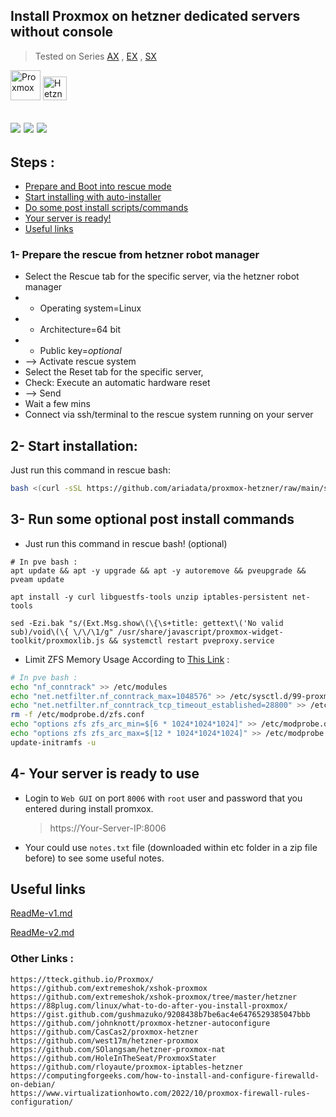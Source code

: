 ## Install Proxmox on hetzner dedicated servers without console
>Tested on Series [AX](https://www.hetzner.com/dedicated-rootserver/matrix-ax) , [EX](https://www.hetzner.com/dedicated-rootserver/matrix-ex) , [SX](https://www.hetzner.com/dedicated-rootserver/matrix-sx)

<img src="https://github.com/ariadata/proxmox-hetzner/raw/main/files/icons/proxmox.png" alt="Proxmox" height="48" /> <img src="https://github.com/ariadata/proxmox-hetzner/raw/main/files/icons/hetzner.png" alt="Hetzner" height="38" /> 

![](https://img.shields.io/github/stars/ariadata/proxmox-hetzner.svg)
![](https://img.shields.io/github/watchers/ariadata/proxmox-hetzner.svg)
![](https://img.shields.io/github/forks/ariadata/proxmox-hetzner.svg)
---
## Steps :
* [Prepare and Boot into rescue mode](#prepare-and-boot-into-rescue-mode)
* [Start installing with auto-installer](#start-installing)
* [Do some post install scripts/commands](#run-some-post-install-scriptscommands)
* [Your server is ready!](#your-server-is-ready-to-use)
* [Useful links](#useful-links)



### 1- Prepare the rescue from hetzner robot manager
* Select the Rescue tab for the specific server, via the hetzner robot manager
* * Operating system=Linux
* * Architecture=64 bit
* * Public key=*optional*
* --> Activate rescue system
* Select the Reset tab for the specific server,
* Check: Execute an automatic hardware reset
* --> Send
* Wait a few mins
* Connect via ssh/terminal to the rescue system running on your server


## 2- Start installation:
Just run this command in rescue bash:
```bash
bash <(curl -sSL https://github.com/ariadata/proxmox-hetzner/raw/main/scripts/pve-install.sh)
```


## 3- Run some optional post install commands
* Just run this command in rescue bash! (optional)
```shell
# In pve bash :
apt update && apt -y upgrade && apt -y autoremove && pveupgrade && pveam update

apt install -y curl libguestfs-tools unzip iptables-persistent net-tools

sed -Ezi.bak "s/(Ext.Msg.show\(\{\s+title: gettext\('No valid sub)/void\(\{ \/\/\1/g" /usr/share/javascript/proxmox-widget-toolkit/proxmoxlib.js && systemctl restart pveproxy.service

```

* Limit ZFS Memory Usage According to [This Link](https://pve.proxmox.com/wiki/ZFS_on_Linux#sysadmin_zfs_limit_memory_usage) :
```bash
# In pve bash :
echo "nf_conntrack" >> /etc/modules
echo "net.netfilter.nf_conntrack_max=1048576" >> /etc/sysctl.d/99-proxmox.conf
echo "net.netfilter.nf_conntrack_tcp_timeout_established=28800" >> /etc/sysctl.d/99-proxmox.conf
rm -f /etc/modprobe.d/zfs.conf
echo "options zfs zfs_arc_min=$[6 * 1024*1024*1024]" >> /etc/modprobe.d/99-zfs.conf
echo "options zfs zfs_arc_max=$[12 * 1024*1024*1024]" >> /etc/modprobe.d/99-zfs.conf
update-initramfs -u
```

## 4- Your server is ready to use
* Login to `Web GUI` on port `8006` with `root` user and password that you entered during install promxox.
    > https://Your-Server-IP:8006

* Your could use `notes.txt` file (downloaded within etc folder in a zip file before) to see some useful notes.



## Useful links
[ReadMe-v1.md](https://github.com/ariadata/proxmox-hetzner/blob/main/README-v1.md)

[ReadMe-v2.md](https://github.com/ariadata/proxmox-hetzner/blob/main/README-v2.md)

### Other Links :
```
https://tteck.github.io/Proxmox/
https://github.com/extremeshok/xshok-proxmox
https://github.com/extremeshok/xshok-proxmox/tree/master/hetzner
https://88plug.com/linux/what-to-do-after-you-install-proxmox/
https://gist.github.com/gushmazuko/9208438b7be6ac4e6476529385047bbb
https://github.com/johnknott/proxmox-hetzner-autoconfigure
https://github.com/CasCas2/proxmox-hetzner
https://github.com/west17m/hetzner-proxmox
https://github.com/SOlangsam/hetzner-proxmox-nat
https://github.com/HoleInTheSeat/ProxmoxStater
https://github.com/rloyaute/proxmox-iptables-hetzner
https://computingforgeeks.com/how-to-install-and-configure-firewalld-on-debian/
https://www.virtualizationhowto.com/2022/10/proxmox-firewall-rules-configuration/
```
